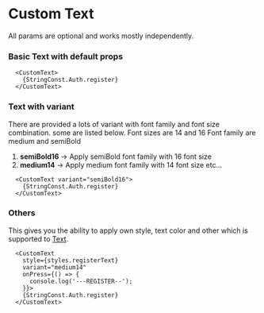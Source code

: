 # Custom Text

All params are optional and works mostly independently.

### Basic Text with default props

```
  <CustomText>
    {StringConst.Auth.register}
  </CustomText>
```

### Text with variant

There are provided a lots of variant with font family and font size combination. some are listed below.
Font sizes are 14 and 16
Font family are medium and semiBold

1. **semiBold16** -> Apply semiBold font family with 16 font size
2. **medium14** -> Apply medium font family with 14 font size
   etc...

```
  <CustomText variant="semiBold16">
    {StringConst.Auth.register}
  </CustomText>
```

### Others

This gives you the ability to apply own style, text color and other which is supported to [Text](https://reactnative.dev/docs/0.73/text#props).

```
  <CustomText
    style={styles.registerText}
    variant="medium14"
    onPress={() => {
      console.log('---REGISTER--');
    }}>
    {StringConst.Auth.register}
  </CustomText>
```
